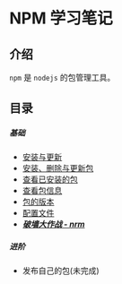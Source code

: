 # NPM 学习笔记

## 介绍
`npm` 是 `nodejs` 的包管理工具。

## 目录
##### 基础
* [安装与更新](01-install-and-update.md)
* [安装、删除与更新包](02-manage-packages.md)
* [查看已安装的包](03-list-packages.md)
* [查看包信息](04-package-info.md)
* [包的版本](05-package-version.md)
* [配置文件](06-package-json.md)
* [***破墙大作战 - nrm***](07-npm-registry-manage.md)

##### 进阶
* 发布自己的包(未完成)